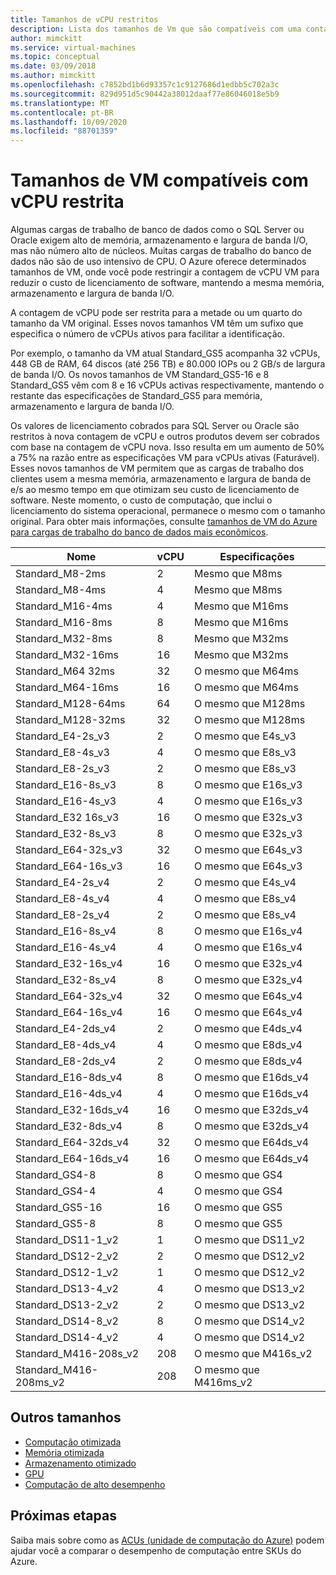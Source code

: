 ```yaml
---
title: Tamanhos de vCPU restritos
description: Lista dos tamanhos de Vm que são compatíveis com uma contagem de vCPU restrita.
author: mimckitt
ms.service: virtual-machines
ms.topic: conceptual
ms.date: 03/09/2018
ms.author: mimckitt
ms.openlocfilehash: c7852bd1b6d93357c1c9127686d1edbb5c702a3c
ms.sourcegitcommit: 829d951d5c90442a38012daaf77e86046018e5b9
ms.translationtype: MT
ms.contentlocale: pt-BR
ms.lasthandoff: 10/09/2020
ms.locfileid: "88701359"
---
```

# <a name="constrained-vcpu-capable-vm-sizes"></a>Tamanhos de VM compatíveis com vCPU restrita

Algumas cargas de trabalho de banco de dados como o SQL Server ou Oracle exigem alto de memória, armazenamento e largura de banda I/O, mas não número alto de núcleos. Muitas cargas de trabalho do banco de dados não são de uso intensivo de CPU. O Azure oferece determinados tamanhos de VM, onde você pode restringir a contagem de vCPU VM para reduzir o custo de licenciamento de software, mantendo a mesma memória, armazenamento e largura de banda I/O.

A contagem de vCPU pode ser restrita para a metade ou um quarto do tamanho da VM original. Esses novos tamanhos VM têm um sufixo que especifica o número de vCPUs ativos para facilitar a identificação.

Por exemplo, o tamanho da VM atual Standard_GS5 acompanha 32 vCPUs, 448 GB de RAM, 64 discos (até 256 TB) e 80.000 IOPs ou 2 GB/s de largura de banda I/O. Os novos tamanhos de VM Standard_GS5-16 e 8 Standard_GS5 vêm com 8 e 16 vCPUs activas respectivamente, mantendo o restante das especificações de Standard_GS5 para memória, armazenamento e largura de banda I/O.

Os valores de licenciamento cobrados para SQL Server ou Oracle são restritos à nova contagem de vCPU e outros produtos devem ser cobrados com base na contagem de vCPU nova. Isso resulta em um aumento de 50% a 75% na razão entre as especificações VM para vCPUs ativas (Faturável). Esses novos tamanhos de VM permitem que as cargas de trabalho dos clientes usem a mesma memória, armazenamento e largura de banda de e/s ao mesmo tempo em que otimizam seu custo de licenciamento de software. Neste momento, o custo de computação, que inclui o licenciamento do sistema operacional, permanece o mesmo com o tamanho original. Para obter mais informações, consulte [tamanhos de VM do Azure para cargas de trabalho do banco de dados mais econômicos](https://azure.microsoft.com/blog/announcing-new-azure-vm-sizes-for-more-cost-effective-database-workloads/).


| Nome                | vCPU | Especificações           |
|---------------------|------|-----------------|
| Standard_M8-2ms     | 2    | Mesmo que M8ms    |
| Standard_M8-4ms     | 4    | Mesmo que M8ms    |
| Standard_M16-4ms    | 4    | Mesmo que M16ms   |
| Standard_M16-8ms    | 8    | Mesmo que M16ms   |
| Standard_M32-8ms    | 8    | Mesmo que M32ms   |
| Standard_M32-16ms   | 16   | Mesmo que M32ms   |
| Standard_M64 32ms   | 32   | O mesmo que M64ms   |
| Standard_M64-16ms   | 16   | O mesmo que M64ms   |
| Standard_M128-64ms  | 64   | O mesmo que M128ms  |
| Standard_M128-32ms  | 32   | O mesmo que M128ms  |
| Standard_E4-2s_v3   | 2    | O mesmo que E4s_v3  |
| Standard_E8-4s_v3   | 4    | O mesmo que E8s_v3  |
| Standard_E8-2s_v3   | 2    | O mesmo que E8s_v3  |
| Standard_E16-8s_v3  | 8    | O mesmo que E16s_v3 |
| Standard_E16-4s_v3  | 4    | O mesmo que E16s_v3 |
| Standard_E32 16s_v3 | 16   | O mesmo que E32s_v3 |
| Standard_E32-8s_v3  | 8    | O mesmo que E32s_v3 |
| Standard_E64-32s_v3 | 32   | O mesmo que E64s_v3 |
| Standard_E64-16s_v3 | 16   | O mesmo que E64s_v3 |
| Standard_E4-2s_v4   | 2    | O mesmo que E4s_v4  |
| Standard_E8-4s_v4   | 4    | O mesmo que E8s_v4  |
| Standard_E8-2s_v4   | 2    | O mesmo que E8s_v4  |
| Standard_E16-8s_v4  | 8    | O mesmo que E16s_v4 |
| Standard_E16-4s_v4  | 4    | O mesmo que E16s_v4 |
| Standard_E32-16s_v4 | 16   | O mesmo que E32s_v4 |
| Standard_E32-8s_v4  | 8    | O mesmo que E32s_v4 |
| Standard_E64-32s_v4 | 32   | O mesmo que E64s_v4 |
| Standard_E64-16s_v4 | 16   | O mesmo que E64s_v4 |
| Standard_E4-2ds_v4  | 2    | O mesmo que E4ds_v4 |
| Standard_E8-4ds_v4  | 4    | O mesmo que E8ds_v4 |
| Standard_E8-2ds_v4  | 2    | O mesmo que E8ds_v4 |
| Standard_E16-8ds_v4 | 8    | O mesmo que E16ds_v4|
| Standard_E16-4ds_v4 | 4    | O mesmo que E16ds_v4|
| Standard_E32-16ds_v4| 16   | O mesmo que E32ds_v4|
| Standard_E32-8ds_v4 | 8    | O mesmo que E32ds_v4|
| Standard_E64-32ds_v4| 32   | O mesmo que E64ds_v4|
| Standard_E64-16ds_v4| 16   | O mesmo que E64ds_v4|
| Standard_GS4-8      | 8    | O mesmo que GS4     |
| Standard_GS4-4      | 4    | O mesmo que GS4     |
| Standard_GS5-16     | 16   | O mesmo que GS5     |
| Standard_GS5-8      | 8    | O mesmo que GS5     |
| Standard_DS11-1_v2  | 1    | O mesmo que DS11_v2 |
| Standard_DS12-2_v2  | 2    | O mesmo que DS12_v2 |
| Standard_DS12-1_v2  | 1    | O mesmo que DS12_v2 |
| Standard_DS13-4_v2  | 4    | O mesmo que DS13_v2 |
| Standard_DS13-2_v2  | 2    | O mesmo que DS13_v2 |
| Standard_DS14-8_v2  | 8    | O mesmo que DS14_v2 |
| Standard_DS14-4_v2  | 4    | O mesmo que DS14_v2 |
| Standard_M416-208s_v2 | 208    | O mesmo que M416s_v2|
| Standard_M416-208ms_v2 | 208    | O mesmo que M416ms_v2 |

## <a name="other-sizes"></a>Outros tamanhos
- [Computação otimizada](./sizes-compute.md)
- [Memória otimizada](./sizes-memory.md)
- [Armazenamento otimizado](./sizes-storage.md)
- [GPU](./sizes-gpu.md)
- [Computação de alto desempenho](./sizes-hpc.md)

## <a name="next-steps"></a>Próximas etapas
Saiba mais sobre como as [ACUs (unidade de computação do Azure)](./acu.md) podem ajudar você a comparar o desempenho de computação entre SKUs do Azure.
